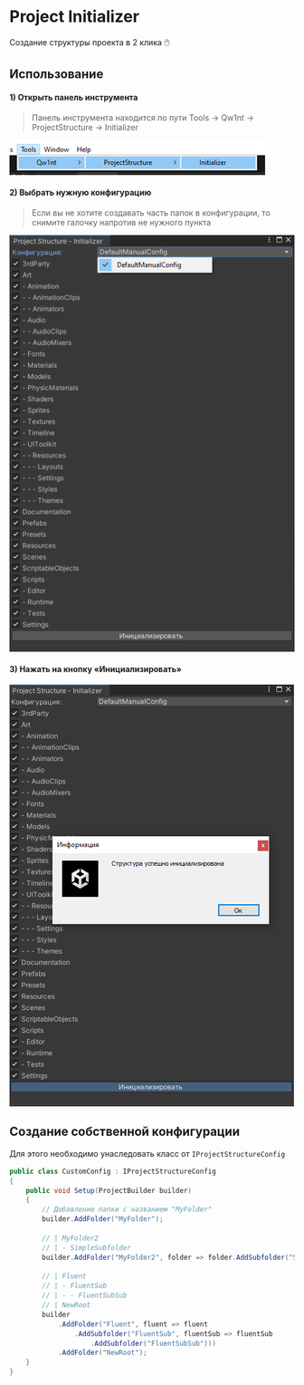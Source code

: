 # Project Initializer
Создание структуры проекта в 2 клика 🖱️

## Использование

#### 1) Открыть панель инструмента

> Панель инструмента находится по пути Tools -> Qw1nt -> ProjectStructure -> Initializer

![App Screenshot](https://github.com/Qw1nt/unity.project-structure.initializer/blob/screenshots/Screenshots/1.png?raw=true)

#### 2) Выбрать нужную конфигурацию

> Если вы не хотите создавать часть папок в конфигурации, то снимите галочку напротив не нужного пункта

![App Screenshot](https://github.com/Qw1nt/unity.project-structure.initializer/blob/screenshots/Screenshots/2.png?raw=true)

#### 3) Нажать на кнопку «Инициализировать»

![App Screenshot](https://github.com/Qw1nt/unity.project-structure.initializer/blob/screenshots/Screenshots/3.png?raw=true)

## Создание собственной конфигурации
 
Для этого необходимо унаследовать класс от ```IProjectStructureConfig```

```csharp
public class CustomConfig : IProjectStructureConfig
{
    public void Setup(ProjectBuilder builder)
    {
        // Добавление папки с названием "MyFolder"
        builder.AddFolder("MyFolder");

        // | MyFolder2
        // | - SimpleSubfolder
        builder.AddFolder("MyFolder2", folder => folder.AddSubfolder("SimpleSubfolder"));
        
        // | Fluent
        // | - FluentSub
        // | - - FluentSubSub
        // | NewRoot
        builder
            .AddFolder("Fluent", fluent => fluent
                .AddSubfolder("FluentSub", fluentSub => fluentSub
                    .AddSubfolder("FluentSubSub")))
            .AddFolder("NewRoot");
    }
}
```
